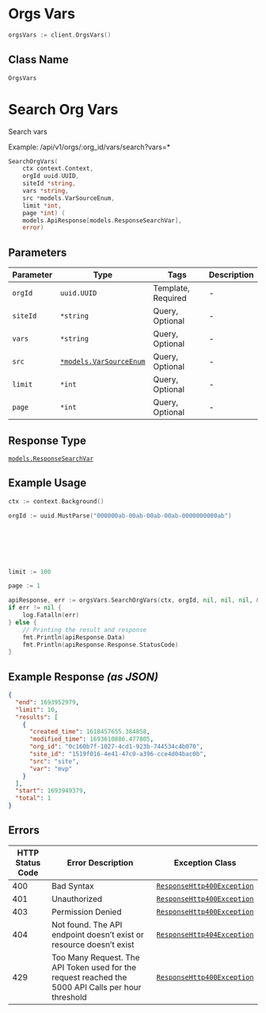 # Orgs Vars

```go
orgsVars := client.OrgsVars()
```

## Class Name

`OrgsVars`


# Search Org Vars

Search vars

Example: /api/v1/orgs/:org_id/vars/search?vars=*

```go
SearchOrgVars(
    ctx context.Context,
    orgId uuid.UUID,
    siteId *string,
    vars *string,
    src *models.VarSourceEnum,
    limit *int,
    page *int) (
    models.ApiResponse[models.ResponseSearchVar],
    error)
```

## Parameters

| Parameter | Type | Tags | Description |
|  --- | --- | --- | --- |
| `orgId` | `uuid.UUID` | Template, Required | - |
| `siteId` | `*string` | Query, Optional | - |
| `vars` | `*string` | Query, Optional | - |
| `src` | [`*models.VarSourceEnum`](../../doc/models/var-source-enum.md) | Query, Optional | - |
| `limit` | `*int` | Query, Optional | - |
| `page` | `*int` | Query, Optional | - |

## Response Type

[`models.ResponseSearchVar`](../../doc/models/response-search-var.md)

## Example Usage

```go
ctx := context.Background()

orgId := uuid.MustParse("000000ab-00ab-00ab-00ab-0000000000ab")







limit := 100

page := 1

apiResponse, err := orgsVars.SearchOrgVars(ctx, orgId, nil, nil, nil, &limit, &page)
if err != nil {
    log.Fatalln(err)
} else {
    // Printing the result and response
    fmt.Println(apiResponse.Data)
    fmt.Println(apiResponse.Response.StatusCode)
}
```

## Example Response *(as JSON)*

```json
{
  "end": 1693952979,
  "limit": 10,
  "results": [
    {
      "created_time": 1618457655.384858,
      "modified_time": 1693610886.477805,
      "org_id": "0c160b7f-1027-4cd1-923b-744534c4b070",
      "site_id": "1519f016-4e41-47c0-a396-cce4d04bac0b",
      "src": "site",
      "var": "mvp"
    }
  ],
  "start": 1693949379,
  "total": 1
}
```

## Errors

| HTTP Status Code | Error Description | Exception Class |
|  --- | --- | --- |
| 400 | Bad Syntax | [`ResponseHttp400Exception`](../../doc/models/response-http-400-exception.md) |
| 401 | Unauthorized | [`ResponseHttp400Exception`](../../doc/models/response-http-400-exception.md) |
| 403 | Permission Denied | [`ResponseHttp400Exception`](../../doc/models/response-http-400-exception.md) |
| 404 | Not found. The API endpoint doesn’t exist or resource doesn’t exist | [`ResponseHttp404Exception`](../../doc/models/response-http-404-exception.md) |
| 429 | Too Many Request. The API Token used for the request reached the 5000 API Calls per hour threshold | [`ResponseHttp400Exception`](../../doc/models/response-http-400-exception.md) |

